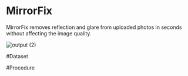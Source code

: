 # MirrorFix
MirrorFix removes reflection and glare from uploaded photos in seconds without affecting the image quality.

![output (2)](https://github.com/user-attachments/assets/c15023aa-228c-44b4-8c56-40e661335cae)


#Dataset

#Procedure
